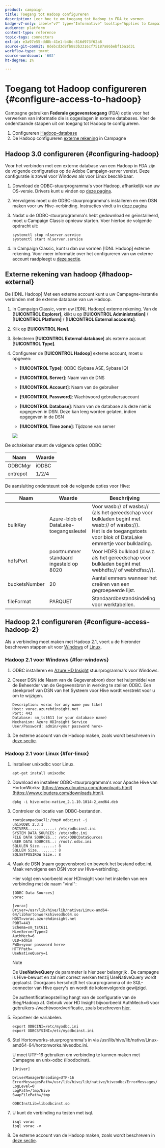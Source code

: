 ```yaml
---
product: campaign
title: Toegang tot Hadoop configureren
description: Leer hoe te om toegang tot Hadoop in FDA te vormen
badge-v7-only: label="v7" type="Informative" tooltip="Applies to Campaign Classic v7 only"
audience: platform
content-type: reference
topic-tags: connectors
exl-id: e3a97e55-dd8b-41e1-b48c-816d973f62a8
source-git-commit: 8debcd3d8fb883b3316cf75187a86bebf15a1d31
workflow-type: tm+mt
source-wordcount: '602'
ht-degree: 1%

---
```


# Toegang tot Hadoop configureren {#configure-access-to-hadoop}



Campagne gebruiken **Federale gegevenstoegang** (FDA) optie voor het verwerken van informatie die is opgeslagen in externe databases. Voer de onderstaande stappen uit om toegang tot Hadoop te configureren.

1. Configureren [Hadoop-database](#configuring-hadoop)
1. De Hadoop configureren [externe rekening](#hadoop-external) in Campagne

## Hadoop 3.0 configureren {#configuring-hadoop}

Voor het verbinden met een externe database van een Hadoop in FDA zijn de volgende configuraties op de Adobe Campaign-server vereist. Deze configuratie is zowel voor Windows als voor Linux beschikbaar.

1. Download de ODBC-stuurprogramma&#39;s voor Hadoop, afhankelijk van uw OS-versie. Drivers kunt u vinden op [deze pagina](https://www.cloudera.com/downloads.html).

1. Vervolgens moet u de ODBC-stuurprogramma&#39;s installeren en een DSN maken voor uw Hive-verbinding. Instructies vindt u in [deze pagina](https://docs.cloudera.com/documentation/other/connectors/hive-odbc/2-6-5/Cloudera-ODBC-Driver-for-Apache-Hive-Install-Guide.pdf)

1. Nadat u de ODBC-stuurprogramma&#39;s hebt gedownload en geïnstalleerd, moet u Campaign Classic opnieuw starten. Voer hiertoe de volgende opdracht uit:

   ```
   systemctl stop nlserver.service
   systemctl start nlserver.service
   ```

1. In Campaign Classic, kunt u dan uw vormen [!DNL Hadoop] externe rekening. Voor meer informatie over het configureren van uw externe account raadpleegt u [deze sectie](#hadoop-external).

## Externe rekening van hadoop {#hadoop-external}

De [!DNL Hadoop] Met een externe account kunt u uw Campagne-instantie verbinden met de externe database van uw Hadoop.

1. In Campaign Classic, vorm uw [!DNL Hadoop] externe rekening. Van de **[!UICONTROL Explorer]**, klikt u op **[!UICONTROL Administration]** / **[!UICONTROL Platform]** / **[!UICONTROL External accounts]**.

1. Klik op **[!UICONTROL New]**.

1. Selecteren **[!UICONTROL External database]** als externe account **[!UICONTROL Type]**.

1. Configureer de **[!UICONTROL Hadoop]** externe account, moet u opgeven:

   * **[!UICONTROL Type]**: ODBC (Sybase ASE, Sybase IQ)

   * **[!UICONTROL Server]**: Naam van de DNS

   * **[!UICONTROL Account]**: Naam van de gebruiker

   * **[!UICONTROL Password]**: Wachtwoord gebruikersaccount

   * **[!UICONTROL Database]**: Naam van de database als deze niet is opgegeven in DSN. Deze kan leeg worden gelaten, indien opgegeven in de DSN

   * **[!UICONTROL Time zone]**: Tijdzone van server

   ![](assets/hadoop3.png)

De schakelaar steunt de volgende opties ODBC:

| Naam | Waarde |
|---|---|
| ODBCMgr | iODBC |
| entrepot | 1/2/4 |

De aansluiting ondersteunt ook de volgende opties voor Hive:

| Naam | Waarde | Beschrijving |
|---|---|---|
| bulkKey | Azure-blob of DataLake-toegangssleutel | Voor wasb:// of wasbs:// (als het gereedschap voor bulkladen begint met wasb:// of wasbs://). <br>Het is de toegangstoets voor blok of DataLake emmertje voor bulklading. |
| hdfsPort | poortnummer <br>standaard ingesteld op 8020 | Voor HDFS bulkload (d.w.z. als het gereedschap voor bulkladen begint met webhdfs:// of webhdfss://). |
| bucketsNumber | 20 | Aantal emmers wanneer het creëren van een gegroepeerde lijst. |
| fileFormat | PARQUET | Standaardbestandsindeling voor werktabellen. |


## Hadoop 2.1 configureren {#configure-access-hadoop-2}

Als u verbinding moet maken met Hadoop 2.1, voert u de hieronder beschreven stappen uit voor [Windows](#for-windows) of [Linux](#for-linux).

### Hadoop 2.1 voor Windows {#for-windows}

1. ODBC installeren en [Azure HD Insight](https://www.microsoft.com/en-us/download/details.aspx?id=40886) stuurprogramma&#39;s voor Windows.
1. Creeer DSN (de Naam van de Gegevensbron) door het hulpmiddel van de Beheerder van de Gegevensbron in werking te stellen ODBC. Een steekproef van DSN van het Systeem voor Hive wordt verstrekt voor u om te wijzigen.

   ```
   Description: vorac (or any name you like)
   Host: vorac.azurehdinsight.net
   Port: 443
   Database: sm_tst611 (or your database name)
   Mechanism: Azure HDInsight Service
   User/Password: admin/<your password here>
   ```

1. De externe account van de Hadoop maken, zoals wordt beschreven in [deze sectie](#hadoop-external).

### Hadoop 2.1 voor Linux {#for-linux}

1. Installeer unixodbc voor Linux.

   ```
   apt-get install unixodbc
   ```

1. Download en installeer ODBC-stuurprogramma&#39;s voor Apache Hive van HortonWorks: [https://www.cloudera.com/downloads.html](https://www.cloudera.com/downloads.html).

   ```
   dpkg -i hive-odbc-native_2.1.10.1014-2_amd64.deb
   ```

1. Controleer de locatie van ODBC-bestanden.

   ```
   root@campadpac71:/tmp# odbcinst -j
   unixODBC 2.3.1
   DRIVERS............: /etc/odbcinst.ini
   SYSTEM DATA SOURCES: /etc/odbc.ini
   FILE DATA SOURCES..: /etc/ODBCDataSources
   USER DATA SOURCES..: /root/.odbc.ini
   SQLULEN Size.......: 8
   SQLLEN Size........: 8
   SQLSETPOSIROW Size.: 8
   ```

1. Maak de DSN (naam gegevensbron) en bewerk het bestand odbc.ini. Maak vervolgens een DSN voor uw Hive-verbinding.

   Hier volgt een voorbeeld voor HDInsight voor het instellen van een verbinding met de naam &quot;viral&quot;:

   ```
   [ODBC Data Sources]
   vorac 
   
   [vorac]
   Driver=/usr/lib/hive/lib/native/Linux-amd64-64/libhortonworkshiveodbc64.so
   HOST=vorac.azurehdinsight.net
   PORT=443
   Schema=sm_tst611
   HiveServerType=2
   AuthMech=6
   UID=admin
   PWD=<your password here>
   HTTPPath=
   UseNativeQuery=1
   ```

   >[!NOTE]
   >
   >De **UseNativeQuery** de parameter is hier zeer belangrijk . De campagne is Hive-bewust en zal niet correct werken tenzij UseNativeQuery wordt geplaatst. Doorgaans herschrijft het stuurprogramma of de SQL-connector van Hive query&#39;s en wordt de kolomvolgorde gewijzigd.

   De authentificatieopstelling hangt van de configuratie van de Bieg/Hadoop af. Gebruik voor HD Insight bijvoorbeeld AuthMech=6 voor gebruikers-/wachtwoordverificatie, zoals beschreven [hier](https://www.simba.com/products/Spark/doc/ODBC_InstallGuide/unix/content/odbc/hi/configuring/authenticating/azuresvc.htm).

1. Exporteer de variabelen.

   ```
   export ODBCINI=/etc/myodbc.ini
   export ODBCSYSINI=/etc/myodbcinst.ini
   ```

1. Stel Hortonworks-stuurprogramma&#39;s in via /usr/lib/hive/lib/native/Linux-amd64-64/hortonworks.hiveodbc.ini.

   U moet UTF-16 gebruiken om verbinding te kunnen maken met Campagne en unix-odbc (libodbcinst).

   ```
   [Driver]
   
   DriverManagerEncoding=UTF-16
   ErrorMessagesPath=/usr/lib/hive/lib/native/hiveodbc/ErrorMessages/
   LogLevel=0
   LogPath=/tmp/hive
   SwapFilePath=/tmp
   
   ODBCInstLib=libodbcinst.so
   ```

1. U kunt de verbinding nu testen met isql.

   ```
   isql vorac
   isql vorac -v
   ```

1. De externe account van de Hadoop maken, zoals wordt beschreven in [deze sectie](#hadoop-external).
